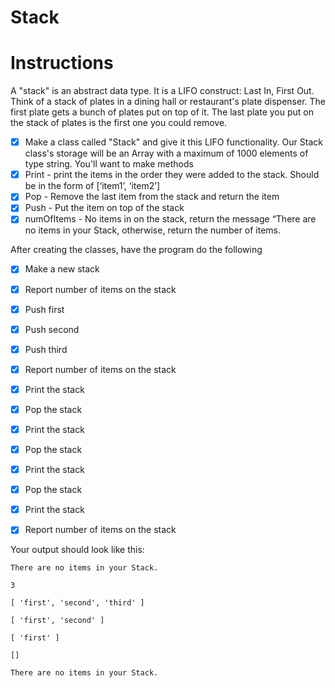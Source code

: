 # Stack

# Instructions

A "stack" is an abstract data type. It is a LIFO construct: Last In, First Out. Think of a stack of plates in a dining hall or restaurant's plate dispenser. The first plate gets a bunch of plates put on top of it. The last plate you put on the stack of plates is the first one you could remove.

- [x] Make a class called "Stack" and give it this LIFO functionality. Our Stack class's storage will be an Array with a maximum of 1000 elements of type string. You'll want to make methods
- [x] Print - print the items in the order they were added to the stack. Should be in the form of [‘item1’, ‘item2’]
- [x] Pop - Remove the last item from the stack and return the item
- [x] Push - Put the item on top of the stack
- [x] numOfItems - No items in on the stack, return the message “There are no items in your Stack, otherwise, return the number of items.

After creating the classes, have the program do the following

- [x] Make a new stack
- [x] Report number of items on the stack
- [x] Push first
- [x] Push second
- [x] Push third
- [x] Report number of items on the stack
- [x] Print the stack
- [x] Pop the stack
- [x] Print the stack
- [x] Pop the stack
- [x] Print the stack
- [x] Pop the stack
- [x] Print the stack
- [x] Report number of items on the stack


Your output should look like this:

`There are no items in your Stack.`

`3`

`[ 'first', 'second', 'third' ]`

`[ 'first', 'second' ]`

`[ 'first' ]`

`[]`

`There are no items in your Stack.`
